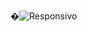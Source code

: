 
�![Responsivo](https://user-images.githubusercontent.com/70698856/227229481-13a7a554-514f-49b6-b749-45511e6c98b4.png)
